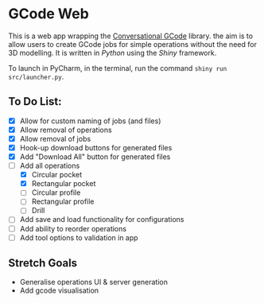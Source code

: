 # GCode Web

This is a web app wrapping the [Conversational GCode](github.com/janion/ConversationalGCode) library. the aim is to allow users to create GCode jobs for simple operations without the need for 3D modelling. It is written in *Python* using the *Shiny* framework.

To launch in PyCharm, in the terminal, run the command `shiny run src/launcher.py`.

## To Do List:
- [X] Allow for custom naming of jobs (and files)
- [X] Allow removal of operations
- [X] Allow removal of jobs
- [X] Hook-up download buttons for generated files
- [X] Add "Download All" button for generated files
- [ ] Add all operations
  - [X] Circular pocket
  - [X] Rectangular pocket
  - [ ] Circular profile
  - [ ] Rectangular profile
  - [ ] Drill
- [ ] Add save and load functionality for configurations
- [ ] Add ability to reorder operations
- [ ] Add tool options to validation in app

## Stretch Goals
- Generalise operations UI & server generation
- Add gcode visualisation
